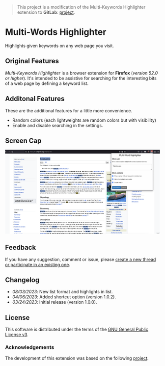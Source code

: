 > This project is a modification of the Multi-Keywords Highlighter extension to **GitLab**: [project](https://github.com/ivanruvalcaba/multi-keywords-highlighter).

# Multi-Words Highlighter

Highlights given keywords on any web page you visit.

## Original Features
*Multi-Keywords Highlighter* is a browser extension for **Firefox** (*version 52.0 or higher*). It's intended to be assistive for searching for the interesting bits of a web page by defining a keyword list.

## Additonal Features
These are the additional features for a little more convenience.
- Random colors (each lightweights are random colors but with visibility)
- Enable and disable searching in the settings.

## Screen Cap
![](doc/img/capture.png)

## Feedback
If you have any suggestion, comment or issue, please [create a new thread or participate in an existing one](https://github.com/ncrouzier/multi-search-highlighter/issues).

## Changelog

- *08/03/2023*: New list format and highlights in list.
- *04/06/2023*: Added shortcut option (version 1.0.2).
- *03/24/2023*: Initial release (version 1.0.0).

## License

This software is distributed under the terms of the [GNU General Public License v3](https://www.gnu.org/licenses/gpl-3.0.en.html).

### Acknowledgements

The development of this extension was based on the following [project](https://github.com/wrzlbrmft/chrome-keywords-highlighter).
